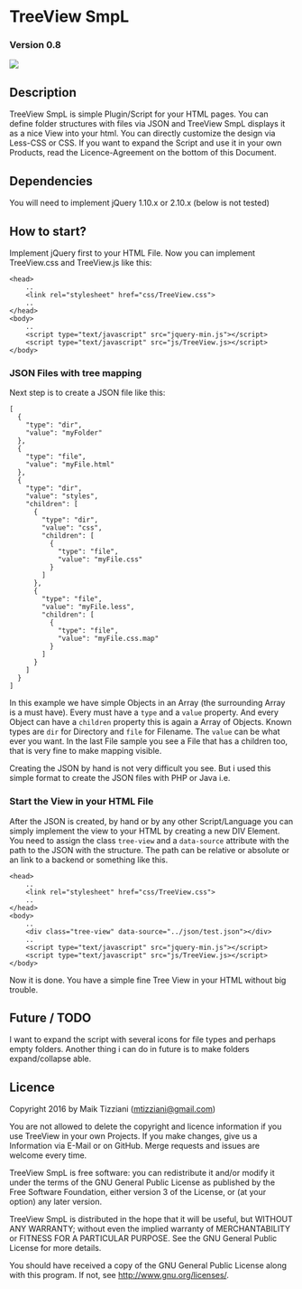 # TreeView SmpL

### Version 0.8

<img src="http://prntscr.com/a64no6">

## Description

TreeView SmpL is simple Plugin/Script for your HTML pages. You can define folder structures with files via JSON and 
TreeView SmpL displays it as a nice View into your html. You can directly customize the design via Less-CSS or CSS. 
If you want to expand the Script and use it in your own Products, read the Licence-Agreement on the bottom of this 
Document.

## Dependencies

You will need to implement jQuery 1.10.x or 2.10.x (below is not tested)

## How to start?

Implement jQuery first to your HTML File. Now you can implement TreeView.css and TreeView.js like this:

    <head>
        ..
        <link rel="stylesheet" href="css/TreeView.css">
        ..
    </head>
    <body>
        ..
        <script type="text/javascript" src="jquery-min.js"></script>
        <script type="text/javascript" src="js/TreeView.js></script>
    </body>

### JSON Files with tree mapping
Next step is to create a JSON file like this:

    [
      {
        "type": "dir",
        "value": "myFolder"
      },
      {
        "type": "file",
        "value": "myFile.html"
      },
      {
        "type": "dir",
        "value": "styles",
        "children": [
          {
            "type": "dir",
            "value": "css",
            "children": [
              {
                "type": "file",
                "value": "myFile.css"
              }
            ]
          },
          {
            "type": "file",
            "value": "myFile.less",
            "children": [
              {
                "type": "file",
                "value": "myFile.css.map"
              }
            ]
          }
        ]
      }
    ]
    
In this example we have simple Objects in an Array (the surrounding Array is a must have). Every must have a `type` and a
`value` property. And every Object can have a `children` property this is again a Array of Objects. Known types are `dir` 
for Directory and `file` for Filename. The `value` can be what ever you want. In the last File sample you see a File that
has a children too, that is very fine to make mapping visible.

Creating the JSON by hand is not very difficult you see. But i used this simple format to create the JSON files with 
PHP or Java i.e. 

### Start the View in your HTML File

After the JSON is created, by hand or by any other Script/Language you can simply implement the view to your HTML
by creating a new DIV Element. You need to assign the class `tree-view` and a `data-source` attribute with the path
to the JSON with the structure. The path can be relative or absolute or an link to a backend or something like this.

    <head>
        ..
        <link rel="stylesheet" href="css/TreeView.css">
        ..
    </head>
    <body>
        ..
        <div class="tree-view" data-source="../json/test.json"></div>
        ..
        <script type="text/javascript" src="jquery-min.js"></script>
        <script type="text/javascript" src="js/TreeView.js></script>
    </body>
    
Now it is done. You have a simple fine Tree View in your HTML without big trouble.

## Future / TODO

I want to expand the script with several icons for file types and perhaps empty folders. Another thing
i can do in future is to make folders expand/collapse able.

## Licence

Copyright 2016 by Maik Tizziani (mtizziani@gmail.com)

You are not allowed to delete the copyright and licence information if you use TreeView in your own Projects.
If you make changes, give us a Information via E-Mail or on GitHub. Merge requests and issues are welcome every time.

TreeView SmpL is free software: you can redistribute it and/or modify
it under the terms of the GNU General Public License as published by
the Free Software Foundation, either version 3 of the License, or
(at your option) any later version.

TreeView SmpL is distributed in the hope that it will be useful,
but WITHOUT ANY WARRANTY; without even the implied warranty of
MERCHANTABILITY or FITNESS FOR A PARTICULAR PURPOSE.  See the
GNU General Public License for more details.

You should have received a copy of the GNU General Public License
along with this program.  If not, see <http://www.gnu.org/licenses/>.

